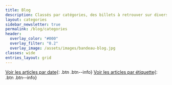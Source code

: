 ```yaml
---
title: Blog
description: Classés par catégories, des billets à retrouver sur divers thèmes qui me touchent. Ici, je peux parler écriture ou lecture, mais pas que !
layout: categories
sidebar_newsletter: true
permalink: /blog/categories
header:
  overlay_color: "#000"
  overlay_filter: "0.2"
  overlay_image: /assets/images/bandeau-blog.jpg
classes: wide
entries_layout: grid
---
```


[Voir les articles par date](/blog){: .btn .btn--info}
[Voir les articles par étiquette](/blog/tags){: .btn .btn--info}
